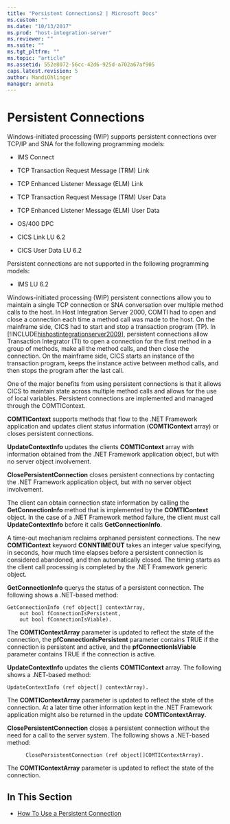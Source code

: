 ```yaml
---
title: "Persistent Connections2 | Microsoft Docs"
ms.custom: ""
ms.date: "10/13/2017"
ms.prod: "host-integration-server"
ms.reviewer: ""
ms.suite: ""
ms.tgt_pltfrm: ""
ms.topic: "article"
ms.assetid: 552e8072-56cc-42d6-925d-a702a67af905
caps.latest.revision: 5
author: MandiOhlinger
manager: anneta
---
```

# Persistent Connections
Windows-initiated processing (WIP) supports persistent connections over TCP/IP and SNA for the following programming models:  
  
-   IMS Connect  
  
-   TCP Transaction Request Message (TRM) Link  
  
-   TCP Enhanced Listener Message (ELM) Link  
  
-   TCP Transaction Request Message (TRM) User Data  
  
-   TCP Enhanced Listener Message (ELM) User Data  
  
-   OS/400 DPC  
  
-   CICS Link LU 6.2  
  
-   CICS User Data LU 6.2  
  
 Persistent connections are not supported in the following programming models:  
  
-   IMS LU 6.2  
  
 Windows-initiated processing (WIP) persistent connections allow you to maintain a single TCP connection or SNA conversation over multiple method calls to the host. In Host Integration Server 2000, COMTI had to open and close a connection each time a method call was made to the host. On the mainframe side, CICS had to start and stop a transaction program (TP). In [!INCLUDE[hishostintegrationserver2009](../core/includes/hishostintegrationserver2009-md.md)], persistent connections allow Transaction Integrator (TI) to open a connection for the first method in a group of methods, make all the method calls, and then close the connection. On the mainframe side, CICS starts an instance of the transaction program, keeps the instance active between method calls, and then stops the program after the last call.  
  
 One of the major benefits from using persistent connections is that it allows CICS to maintain state across multiple method calls and allows for the use of local variables. Persistent connections are implemented and managed through the COMTIContext.  
  
 **COMTIContext** supports methods that flow to the .NET Framework application and updates client status information (**COMTIContext** array) or closes persistent connections.  
  
 **UpdateContextInfo** updates the clients **COMTIContext** array with information obtained from the .NET Framework application object, but with no server object involvement.  
  
 **ClosePersistentConnection** closes persistent connections by contacting the .NET Framework application object, but with no server object involvement.  
  
 The client can obtain connection state information by calling the **GetConnectionInfo** method that is implemented by the **COMTIContext** object. In the case of a .NET Framework method failure, the client must call **UpdateContextInfo** before it calls **GetConnectionInfo**.  
  
 A time-out mechanism reclaims orphaned persistent connections. The new **COMTIContext** keyword **CONNTIMEOUT** takes an integer value specifying, in seconds, how much time elapses before a persistent connection is considered abandoned, and then automatically closed. The timing starts as the client call processing is completed by the .NET Framework generic object.  
  
 **GetConnectionInfo** querys the status of a persistent connection. The following shows a .NET-based method:  
  
```  
GetConnectionInfo (ref object[] contextArray,   
    out bool fConnectionIsPersistent,   
    out bool fConnectionIsViable).  
```  
  
 The **COMTIContextArray** parameter is updated to reflect the state of the connection, the **pfConnectionIsPersistent** parameter contains TRUE if the connection is persistent and active, and the **pfConnectionIsViable** parameter contains TRUE if the connection is active.  
  
 **UpdateContextInfo** updates the clients **COMTIContext** array. The following shows a .NET-based method:  
  
```  
UpdateContextInfo (ref object[] contextArray).   
```  
  
 The **COMTIContextArray** parameter is updated to reflect the state of the connection. At a later time other information kept in the .NET Framework application might also be returned in the update **COMTIContextArray**.  
  
 **ClosePersistentConnection** closes a persistent connection without the need for a call to the server system. The following shows a .NET-based method:  
  
```  
      ClosePersistentConnection (ref object[]COMTIContextArray).  
```  
  
 The **COMTIContextArray** parameter is updated to reflect the state of the connection.  
  
## In This Section  
  
-   [How To Use a Persistent Connection](../core/how-to-use-a-persistent-connection.md)